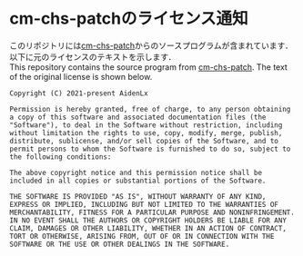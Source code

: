 # cm-chs-patchのライセンス通知
このリポジトリには[cm-chs-patch](https://github.com/aidenlx/cm-chs-patch)からのソースプログラムが含まれています．以下に元のライセンスのテキストを示します．  
This repository contains the source program from [cm-chs-patch](https://github.com/aidenlx/cm-chs-patch). The text of the original license is shown below.  

```
Copyright (C) 2021-present AidenLx

Permission is hereby granted, free of charge, to any person obtaining a copy of this software and associated documentation files (the "Software"), to deal in the Software without restriction, including without limitation the rights to use, copy, modify, merge, publish, distribute, sublicense, and/or sell copies of the Software, and to permit persons to whom the Software is furnished to do so, subject to the following conditions:

The above copyright notice and this permission notice shall be included in all copies or substantial portions of the Software.

THE SOFTWARE IS PROVIDED "AS IS", WITHOUT WARRANTY OF ANY KIND, EXPRESS OR IMPLIED, INCLUDING BUT NOT LIMITED TO THE WARRANTIES OF MERCHANTABILITY, FITNESS FOR A PARTICULAR PURPOSE AND NONINFRINGEMENT. IN NO EVENT SHALL THE AUTHORS OR COPYRIGHT HOLDERS BE LIABLE FOR ANY CLAIM, DAMAGES OR OTHER LIABILITY, WHETHER IN AN ACTION OF CONTRACT, TORT OR OTHERWISE, ARISING FROM, OUT OF OR IN CONNECTION WITH THE SOFTWARE OR THE USE OR OTHER DEALINGS IN THE SOFTWARE.
```